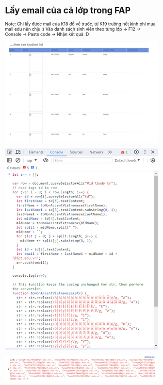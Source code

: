 # Lấy email của cả lớp trong FAP

Note: Chỉ lấy được mail của K18 đổ về trước, từ K19 trường hết kinh phí mua mail edu nên chịu :(
Vào danh sách sinh viên theo từng lớp -> F12 -> Console -> Paste code -> Nhận kết quả :D

![alt](step1.png)

![alt](step2.png)

![alt](step3.png)
